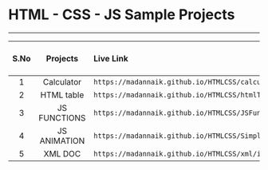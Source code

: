 # HTML - CSS - JS Sample Projects

---

|S.No| Projects | Live Link | Click To Go  |
|:---:        | :-------:         |     :-------     |:---: |
|1    | Calculator   |`` https://madannaik.github.io/HTMLCSS/calculator/index.html  ``| [GO](https://madannaik.github.io/HTMLCSS/calculator/index.html)|
|2    | HTML table   |`` https://madannaik.github.io/HTMLCSS/htmlTable/index.html  ``| [GO](https://madannaik.github.io/HTMLCSS/htmlTable/index.html) |
|3    | JS FUNCTIONS |`` https://madannaik.github.io/HTMLCSS/JSFunctions/index.html ``| [GO](https://madannaik.github.io/HTMLCSS/JSFunctions/index.html) |
|4    | JS ANIMATION |`` https://madannaik.github.io/HTMLCSS/SimpleJSAnimation/index.html ``| [GO](https://madannaik.github.io/HTMLCSS/SimpleJSAnimation/index.html) |
|5    | XML DOC |`` https://madannaik.github.io/HTMLCSS/xml/index.xml ``| [GO](https://madannaik.github.io/HTMLCSS/xml/index.xml) |





